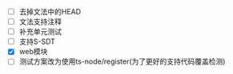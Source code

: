 - [ ] 去掉文法中的HEAD
- [ ] 文法支持注释
- [ ] 补充单元测试
- [ ] 支持S-SDT
- [x] web模块
- [ ] 测试方案改为使用ts-node/register(为了更好的支持代码覆盖检测)